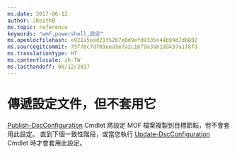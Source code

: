 ```yaml
---
ms.date: 2017-06-12
author: JKeithB
ms.topic: reference
keywords: "wmf,powershell,設定"
ms.openlocfilehash: e921a5ead21f52b7e0d9efd9335c44b99d7d6802
ms.sourcegitcommit: 75f70c7df01eea5e7a2c16f9a3ab1dd437a1f8fd
ms.translationtype: HT
ms.contentlocale: zh-TW
ms.lasthandoff: 06/12/2017
---
```

# <a name="deliver-a-configuration-document-without-applying"></a>傳遞設定文件，但不套用它

[Publish-DscConfiguration](https://technet.microsoft.com/library/mt517875.aspx) Cmdlet 將設定 MOF 檔案複製到目標節點，但不會套用此設定。 直到下個一致性階段，或當您執行 [Update-DscConfiguration](https://technet.microsoft.com/library/mt143541.aspx) Cmdlet 時才會套用此設定。

